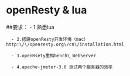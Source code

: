 # openResty & lua

##要求：
      - 1.熟悉lua

      - 2.搭建openResty开发环境（mac） http:\/\/openresty.org\/cn\/installation.html

      - 3.openRsety重构bench\_WebServer

      - 4.apache-jmeter-3.0 测试两个服务器的效率



